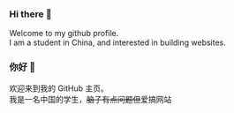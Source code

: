 ### Hi there 👋
Welcome to my github profile.  
I am a student in China, and interested in building websites.  

### 你好 👋
欢迎来到我的 GitHub 主页。  
我是一名中国的学生，~~脑子有点问题但~~爱搞网站
